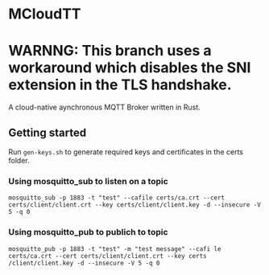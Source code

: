 # MCloudTT

# WARNNG: This branch uses a workaround which disables the SNI extension in the TLS handshake.

A cloud-native aynchronous MQTT Broker written in Rust.

## Getting started
Run `gen-keys.sh` to generate required keys and certificates in the certs folder.

### Using mosquitto_sub to listen on a topic
`mosquitto_sub -p 1883 -t "test" --cafile certs/ca.crt --cert certs/client/client.crt --key certs/client/client.key -d
--insecure -V 5 -q 0`

### Using mosquitto_pub to publich to topic
`mosquitto_pub -p 1883 -t "test" -m "test message" --cafi
le certs/ca.crt --cert certs/client/client.crt --key certs
/client/client.key -d --insecure -V 5 -q 0`